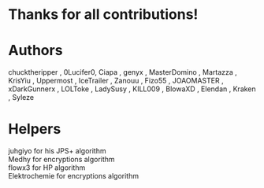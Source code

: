 # Thanks for all contributions!

# Authors
chucktheripper , 
0Lucifer0, 
Ciapa  ,
genyx , 
MasterDomino , 
Martazza , 
KrisYiu , 
Uppermost ,
IceTrailer ,
Zanouu ,
Fizo55 ,
JOAOMASTER ,
xDarkGunnerx ,
 LOLToke ,
LadySusy ,
KILL009 ,
BlowaXD ,
Elendan ,
Kraken ,
Syleze 

# Helpers
juhgiyo for his JPS+ algorithm  
Medhy for encryptions algorithm  
flowx3 for HP algorithm  
Elektrochemie for encryptions algorithm
